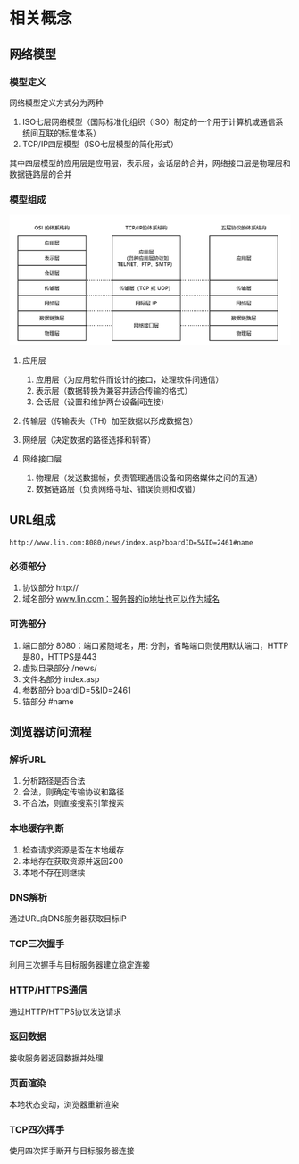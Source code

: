 # 相关概念

## 网络模型

### 模型定义

网络模型定义方式分为两种

1. ISO七层网络模型（国际标准化组织（ISO）制定的一个用于计算机或通信系统间互联的标准体系）
2. TCP/IP四层模型（ISO七层模型的简化形式）

其中四层模型的应用层是应用层，表示层，会话层的合并，网络接口层是物理层和数据链路层的合并

### 模型组成

![计算机网络模型](assets/01-计算机网络模型.png)

1. 应用层
   1. 应用层（为应用软件而设计的接口，处理软件间通信）
   2. 表示层（数据转换为兼容并适合传输的格式）
   3. 会话层（设置和维护两台设备间连接）

2. 传输层（传输表头（TH）加至数据以形成数据包）
3. 网络层（决定数据的路径选择和转寄）
4. 网络接口层
   1. 物理层（发送数据帧，负责管理通信设备和网络媒体之间的互通）
   2. 数据链路层（负责网络寻址、错误侦测和改错）

## URL组成

 `http://www.lin.com:8080/news/index.asp?boardID=5&ID=2461#name`

### 必须部分

1. 协议部分 http://
2. 域名部分 www.lin.com：服务器的ip地址也可以作为域名

### 可选部分 

1. 端口部分 8080：端口紧随域名，用: 分割，省略端口则使用默认端口，HTTP是80，HTTPS是443
2. 虚拟目录部分 /news/
3. 文件名部分 index.asp
4. 参数部分 boardID=5&ID=2461
5. 锚部分 #name

## 浏览器访问流程

### 解析URL

1. 分析路径是否合法
2. 合法，则确定传输协议和路径
3. 不合法，则直接搜索引擎搜索

### 本地缓存判断

1. 检查请求资源是否在本地缓存
2. 本地存在获取资源并返回200
3. 本地不存在则继续

### DNS解析

通过URL向DNS服务器获取目标IP

### TCP三次握手

利用三次握手与目标服务器建立稳定连接

### HTTP/HTTPS通信

通过HTTP/HTTPS协议发送请求

### 返回数据

接收服务器返回数据并处理

### 页面渲染

本地状态变动，浏览器重新渲染

### TCP四次挥手

使用四次挥手断开与目标服务器连接
